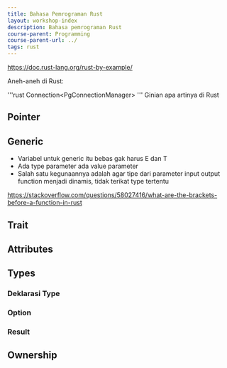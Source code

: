 ```yaml
---
title: Bahasa Pemrograman Rust
layout: workshop-index
description: Bahasa pemrograman Rust
course-parent: Programming
course-parent-url: ../
tags: rust
---
```


https://doc.rust-lang.org/rust-by-example/

Aneh-aneh di Rust:

'''rust
Connection<PgConnectionManager<NoTls>>
'''
Ginian apa artinya di Rust

## Pointer

## Generic
- Variabel untuk generic itu bebas gak harus E dan T
- Ada type parameter ada value parameter
- Salah satu kegunaannya adalah agar tipe dari parameter input output function menjadi dinamis, tidak terikat type tertentu

https://stackoverflow.com/questions/58027416/what-are-the-brackets-before-a-function-in-rust

## Trait

## Attributes

## Types

### Deklarasi Type

### Option

### Result

## Ownership
